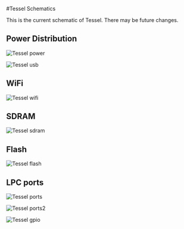 #Tessel Schematics

This is the current schematic of Tessel. There may be future changes.

## Power Distribution
![Tessel power](https://github.com/technicalmachine/tessel-design-docs/blob/master/images/tessel-power.png?raw=true)

![Tessel usb](https://github.com/technicalmachine/tessel-design-docs/blob/master/images/tessel-usb.png?raw=true)

## WiFi
![Tessel wifi](https://github.com/technicalmachine/tessel-design-docs/blob/master/images/tessel-wifi.png?raw=true)

## SDRAM
![Tessel sdram](https://github.com/technicalmachine/tessel-design-docs/blob/master/images/tessel-sdram.png?raw=true)

## Flash
![Tessel flash](https://github.com/technicalmachine/tessel-design-docs/blob/master/images/tessel-flash.png?raw=true)

## LPC ports
![Tessel ports](https://github.com/technicalmachine/tessel-design-docs/blob/master/images/tessel-ports.png?raw=true)

![Tessel ports2](https://github.com/technicalmachine/tessel-design-docs/blob/master/images/tessel-ports2.png?raw=true)

![Tessel gpio](https://github.com/technicalmachine/tessel-design-docs/blob/master/images/tessel-gpio.png?raw=true)